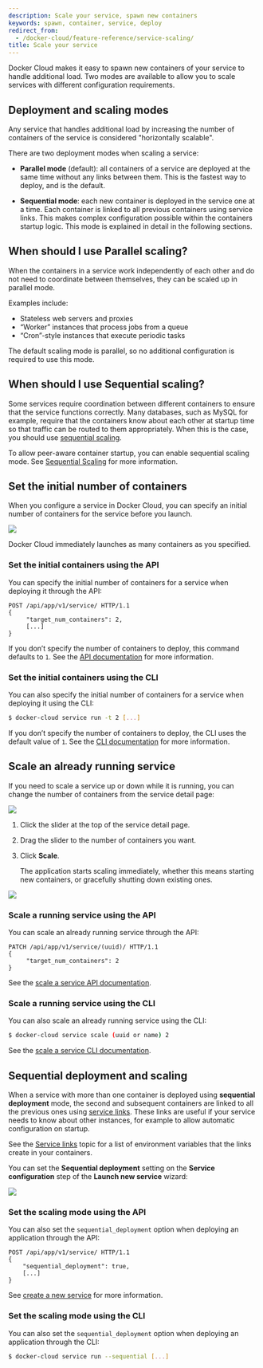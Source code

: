 ```yaml
---
description: Scale your service, spawn new containers
keywords: spawn, container, service, deploy
redirect_from:
  - /docker-cloud/feature-reference/service-scaling/
title: Scale your service
---
```

Docker Cloud makes it easy to spawn new containers of your service to handle additional load. Two modes are available to allow you to scale services with different configuration requirements.

## Deployment and scaling modes

Any service that handles additional load by increasing the number of containers of the service is considered "horizontally scalable".

There are two deployment modes when scaling a service:

- **Parallel mode** (default): all containers of a service are deployed at the same time without any links between them. This is the fastest way to deploy, and is the default.

- **Sequential mode**: each new container is deployed in the service one at a time. Each container is linked to all previous containers using service links. This makes complex configuration possible within the containers startup logic. This mode is explained in detail in the following sections.

## When should I use Parallel scaling?

When the containers in a service work independently of each other and do not need to coordinate between themselves, they can be scaled up in parallel mode.

Examples include:

- Stateless web servers and proxies
- “Worker” instances that process jobs from a queue
- “Cron”-style instances that execute periodic tasks

The default scaling mode is parallel, so no additional configuration is required to use this mode.

## When should I use Sequential scaling?

Some services require coordination between different containers to ensure that the service functions correctly. Many databases, such as MySQL for example, require that the containers know about each other at startup time so that traffic can be routed to them appropriately. When this is the case, you should use [sequential scaling](service-scaling.md#sequential-deployment-and-scaling).

To allow peer-aware container startup, you can enable sequential scaling mode. See [Sequential Scaling](service-scaling.md#sequential-deployment-and-scaling) for more information.

## Set the initial number of containers

When you configure a service in Docker Cloud, you can specify an initial number of containers for the service before you launch.

![](images/service-wizard-scale.png)

Docker Cloud immediately launches as many containers as you specified.

### Set the initial containers using the API

You can specify the initial number of containers for a service when deploying it through the API:

    POST /api/app/v1/service/ HTTP/1.1
    {
         "target_num_containers": 2,
         [...]
    }
    

If you don’t specify the number of containers to deploy, this command defaults to `1`. See the [API documentation](/apidocs/docker-cloud.md) for more information.

### Set the initial containers using the CLI

You can also specify the initial number of containers for a service when deploying it using the CLI:

```bash
$ docker-cloud service run -t 2 [...]
```

If you don’t specify the number of containers to deploy, the CLI uses the default value of `1`. See the [CLI documentation](/apidocs/docker-cloud.md) for more information.

## Scale an already running service

If you need to scale a service up or down while it is running, you can change the number of containers from the service detail page:

![](images/service-before-scaling.png)

1. Click the slider at the top of the service detail page.
2. Drag the slider to the number of containers you want.
3. Click **Scale**.
    
    The application starts scaling immediately, whether this means starting new containers, or gracefully shutting down existing ones.

![](images/service-during-scaling.png)

### Scale a running service using the API

You can scale an already running service through the API:

    PATCH /api/app/v1/service/(uuid)/ HTTP/1.1
    {
         "target_num_containers": 2
    }
    

See the [scale a service API documentation](/apidocs/docker-cloud.md#scale-a-service).

### Scale a running service using the CLI

You can also scale an already running service using the CLI:

```bash
$ docker-cloud service scale (uuid or name) 2
```

See the [scale a service CLI documentation](/apidocs/docker-cloud.md#scale-a-service).

## Sequential deployment and scaling

When a service with more than one container is deployed using **sequential deployment** mode, the second and subsequent containers are linked to all the previous ones using [service links](service-links.md). These links are useful if your service needs to know about other instances, for example to allow automatic configuration on startup.

See the [Service links](service-links.md) topic for a list of environment variables that the links create in your containers.

You can set the **Sequential deployment** setting on the **Service configuration** step of the **Launch new service** wizard:

![](images/service-wizard-sequential-deployment.png)

### Set the scaling mode using the API

You can also set the `sequential_deployment` option when deploying an application through the API:

    POST /api/app/v1/service/ HTTP/1.1
    {
        "sequential_deployment": true,
        [...]
    }
    

See [create a new service](/apidocs/docker-cloud.md#create-a-new-service) for more information.

### Set the scaling mode using the CLI

You can also set the `sequential_deployment` option when deploying an application through the CLI: 

```bash
$ docker-cloud service run --sequential [...] 
```